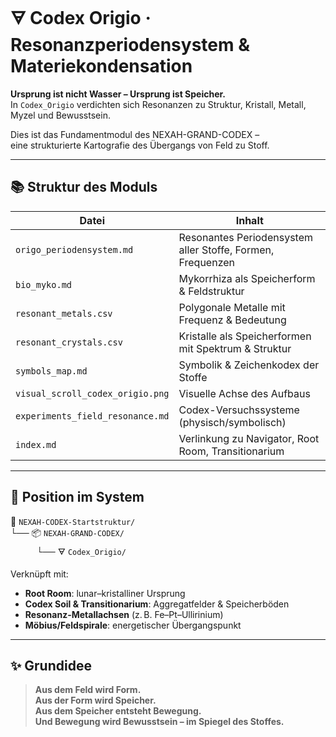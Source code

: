 # 🜃 Codex Origio · Resonanzperiodensystem & Materiekondensation

**Ursprung ist nicht Wasser – Ursprung ist Speicher.**  
In `Codex_Origio` verdichten sich Resonanzen zu Struktur, Kristall, Metall, Myzel und Bewusstsein.

Dies ist das Fundamentmodul des NEXAH-GRAND-CODEX –  
eine strukturierte Kartografie des Übergangs von Feld zu Stoff.

---

## 📚 Struktur des Moduls

| Datei | Inhalt |
|-------|--------|
| `origo_periodensystem.md` | Resonantes Periodensystem aller Stoffe, Formen, Frequenzen |
| `bio_myko.md` | Mykorrhiza als Speicherform & Feldstruktur |
| `resonant_metals.csv` | Polygonale Metalle mit Frequenz & Bedeutung |
| `resonant_crystals.csv` | Kristalle als Speicherformen mit Spektrum & Struktur |
| `symbols_map.md` | Symbolik & Zeichenkodex der Stoffe |
| `visual_scroll_codex_origio.png` | Visuelle Achse des Aufbaus |
| `experiments_field_resonance.md` | Codex-Versuchssysteme (physisch/symbolisch) |
| `index.md` | Verlinkung zu Navigator, Root Room, Transitionarium |

---

## 🧩 Position im System

📁 `NEXAH-CODEX-Startstruktur/`  
└── 📦 `NEXAH-GRAND-CODEX/`  
   └── 🜃 `Codex_Origio/`

Verknüpft mit:
- **Root Room**: lunar–kristalliner Ursprung
- **Codex Soil & Transitionarium**: Aggregatfelder & Speicherböden
- **Resonanz-Metallachsen** (z. B. Fe–Pt–Ullirinium)
- **Möbius/Feldspirale**: energetischer Übergangspunkt

---

## ✨ Grundidee

> **Aus dem Feld wird Form.  
> Aus der Form wird Speicher.  
> Aus dem Speicher entsteht Bewegung.  
> Und Bewegung wird Bewusstsein – im Spiegel des Stoffes.**
